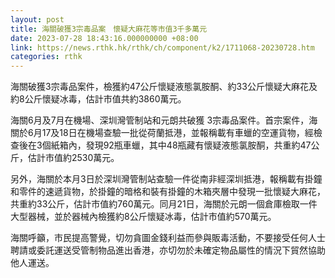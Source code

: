 ```yaml
---
layout: post
title: 海關破獲3宗毒品案　懷疑大麻花等市值3千多萬元
date: 2023-07-28 18:43:16.000000000 +08:00
link: https://news.rthk.hk/rthk/ch/component/k2/1711068-20230728.htm
categories: rthk
---
```


海關破獲3宗毒品案件，檢獲約47公斤懷疑液態氯胺酮、約33公斤懷疑大麻花及約8公斤懷疑冰毒，估計市值共約3860萬元。

海關6月及7月在機場、深圳灣管制站和元朗共破獲 3宗毒品案件。首宗案件，海關於6月17及18日在機場查驗一批從荷蘭抵港，並報稱載有車蠟的空運貨物，經檢查後在3個紙箱內，發現92瓶車蠟，其中48瓶藏有懷疑液態氯胺酮，共重約47公斤，估計市值約2530萬元。

另外，海關於本月3日於深圳灣管制站查驗一件從南非經深圳抵港，報稱載有掛鐘和零件的速遞貨物，於掛鐘的暗格和裝有掛鐘的木箱夾層中發現一批懷疑大麻花，共重約33公斤，估計市值約760萬元。同月21日，海關於元朗一個倉庫檢取一件大型器械，並於器械內檢獲約8公斤懷疑冰毒，估計市值約570萬元。

海關呼籲，市民提高警覺，切勿貪圖金錢利益而參與販毒活動，不要接受任何人士聘請或委託運送受管制物品進出香港，亦切勿於未確定物品屬性的情況下貿然協助他人運送。
